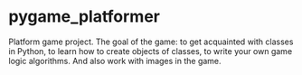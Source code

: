 # pygame_platformer
Platform game project.  The goal of the game: to get acquainted with classes in Python, to learn how to create objects of classes, to write your own game logic algorithms. And also work with images in the game.
